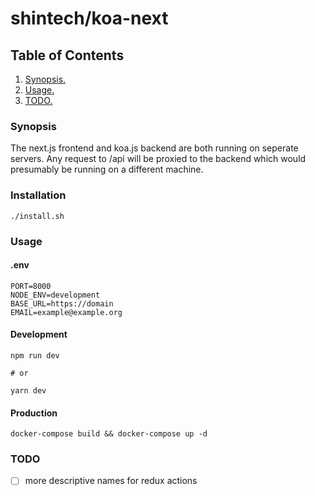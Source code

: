 # shintech/koa-next

## Table of Contents
1. [ Synopsis. ](#synopsis)
2. [ Usage. ](#usage)
3. [ TODO. ](#todo)

<a name="synopsis"></a>
### Synopsis

  The next.js frontend and koa.js backend are both running on seperate servers. Any request to /api will be proxied to the backend which would presumably be running on a different machine.
  
### Installation

    ./install.sh

<a name="usage"></a>
### Usage
#### .env
    
    PORT=8000
    NODE_ENV=development
    BASE_URL=https://domain
    EMAIL=example@example.org

#### Development

    npm run dev
    
    # or
    
    yarn dev
    
#### Production
    docker-compose build && docker-compose up -d

<a name="todo"></a>
### TODO
- [ ] more descriptive names for redux actions

